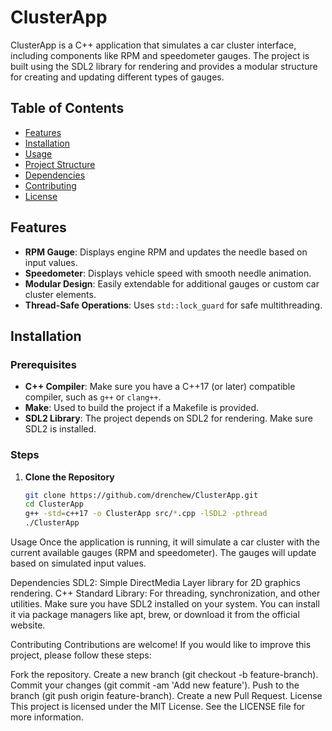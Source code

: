 # ClusterApp

ClusterApp is a C++ application that simulates a car cluster interface, including components like RPM and speedometer gauges. The project is built using the SDL2 library for rendering and provides a modular structure for creating and updating different types of gauges.

## Table of Contents
- [Features](#features)
- [Installation](#installation)
- [Usage](#usage)
- [Project Structure](#project-structure)
- [Dependencies](#dependencies)
- [Contributing](#contributing)
- [License](#license)

## Features
- **RPM Gauge**: Displays engine RPM and updates the needle based on input values.
- **Speedometer**: Displays vehicle speed with smooth needle animation.
- **Modular Design**: Easily extendable for additional gauges or custom car cluster elements.
- **Thread-Safe Operations**: Uses `std::lock_guard` for safe multithreading.

## Installation

### Prerequisites
- **C++ Compiler**: Make sure you have a C++17 (or later) compatible compiler, such as `g++` or `clang++`.
- **Make**: Used to build the project if a Makefile is provided.
- **SDL2 Library**: The project depends on SDL2 for rendering. Make sure SDL2 is installed.

### Steps
1. **Clone the Repository**
   ```bash
   git clone https://github.com/drenchew/ClusterApp.git
   cd ClusterApp
   g++ -std=c++17 -o ClusterApp src/*.cpp -lSDL2 -pthread
   ./ClusterApp

Usage
Once the application is running, it will simulate a car cluster with the current available gauges (RPM and speedometer). The gauges will update based on simulated input values.

Dependencies
SDL2: Simple DirectMedia Layer library for 2D graphics rendering.
C++ Standard Library: For threading, synchronization, and other utilities.
Make sure you have SDL2 installed on your system. You can install it via package managers like apt, brew, or download it from the official website.

Contributing
Contributions are welcome! If you would like to improve this project, please follow these steps:

Fork the repository.
Create a new branch (git checkout -b feature-branch).
Commit your changes (git commit -am 'Add new feature').
Push to the branch (git push origin feature-branch).
Create a new Pull Request.
License
This project is licensed under the MIT License. See the LICENSE file for more information.
